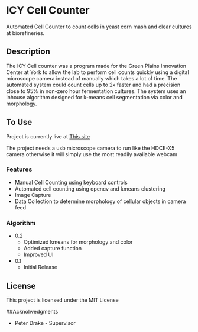 # ICY Cell Counter

Automated Cell Counter to count cells in yeast corn mash and clear cultures at biorefineries.

## Description

The ICY Cell counter was a program made for the Green Plains Innovation Center at York to allow the lab to perform cell counts quickly using a digital microscope camera instead of manually which takes a lot of time. The automated system could count cells up to 2x faster and had a precision close to 95% in non-zero hour fermentation cultures.
The system uses an inhouse algorithm designed for k-means cell segmentation via color and morphology. 

## To Use

Project is currently live at [This site](https://msimbao.github.io/icycellcounter/)

The project needs a usb microscope camera to run like the HDCE-X5 camera otherwise it will simply use the most readily available webcam

### Features

* Manual Cell Counting using keyboard controls
* Automated cell counting using opencv and kmeans clustering
* Image Capture
* Data Collection to determine morphology of cellular objects in camera feed

### Algorithm


* 0.2
    * Optimized kmeans for morphology and color
    * Added capture function
    * Improved UI
* 0.1
    * Initial Release

## License

This project is licensed under the MIT License

##Acknolwedgments

* Peter Drake - Supervisor
